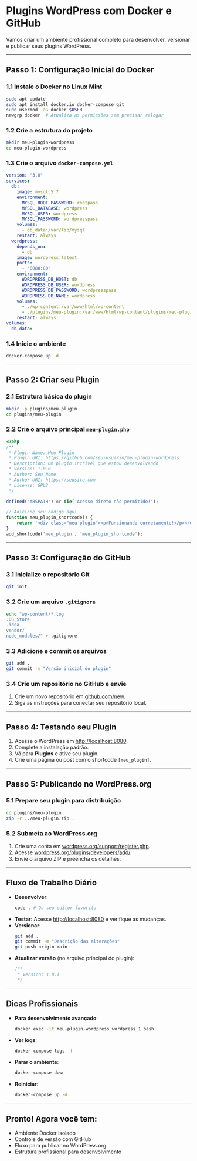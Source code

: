 # Plugins WordPress com Docker e GitHub

Vamos criar um ambiente profissional completo para desenvolver, versionar e publicar seus plugins WordPress.

---

## Passo 1: Configuração Inicial do Docker

### 1.1 Instale o Docker no Linux Mint

```bash
sudo apt update
sudo apt install docker.io docker-compose git
sudo usermod -aG docker $USER
newgrp docker  # Atualiza as permissões sem precisar relogar
```

### 1.2 Crie a estrutura do projeto

```bash
mkdir meu-plugin-wordpress
cd meu-plugin-wordpress
```

### 1.3 Crie o arquivo `docker-compose.yml`

```yaml
version: "3.8"
services:
  db:
    image: mysql:5.7
    environment:
      MYSQL_ROOT_PASSWORD: rootpass
      MYSQL_DATABASE: wordpress
      MYSQL_USER: wordpress
      MYSQL_PASSWORD: wordpresspass
    volumes:
      - db_data:/var/lib/mysql
    restart: always
  wordpress:
    depends_on:
      - db
    image: wordpress:latest
    ports:
      - "8080:80"
    environment:
      WORDPRESS_DB_HOST: db
      WORDPRESS_DB_USER: wordpress
      WORDPRESS_DB_PASSWORD: wordpresspass
      WORDPRESS_DB_NAME: wordpress
    volumes:
      - ./wp-content:/var/www/html/wp-content
      - ./plugins/meu-plugin:/var/www/html/wp-content/plugins/meu-plugin
    restart: always
volumes:
  db_data:
```

### 1.4 Inicie o ambiente

```bash
docker-compose up -d
```

---

## Passo 2: Criar seu Plugin

### 2.1 Estrutura básica do plugin

```bash
mkdir -p plugins/meu-plugin
cd plugins/meu-plugin
```

### 2.2 Crie o arquivo principal `meu-plugin.php`

```php
<?php
/**
 * Plugin Name: Meu Plugin
 * Plugin URI: https://github.com/seu-usuario/meu-plugin-wordpress
 * Description: Um plugin incrível que estou desenvolvendo
 * Version: 1.0.0
 * Author: Seu Nome
 * Author URI: https://seusite.com
 * License: GPL2
 */

defined('ABSPATH') or die('Acesso direto não permitido!');

// Adicione seu código aqui
function meu_plugin_shortcode() {
    return '<div class="meu-plugin"><p>Funcionando corretamente!</p></div>';
}
add_shortcode('meu_plugin', 'meu_plugin_shortcode');
```

---

## Passo 3: Configuração do GitHub

### 3.1 Inicialize o repositório Git

```bash
git init
```

### 3.2 Crie um arquivo `.gitignore`

```bash
echo "wp-content/*.log
.DS_Store
.idea
vendor/
node_modules/" > .gitignore
```

### 3.3 Adicione e commit os arquivos

```bash
git add .
git commit -m "Versão inicial do plugin"
```

### 3.4 Crie um repositório no GitHub e envie

1. Crie um novo repositório em [github.com/new](https://github.com/new).
2. Siga as instruções para conectar seu repositório local.

---

## Passo 4: Testando seu Plugin

1. Acesse o WordPress em [http://localhost:8080](http://localhost:8080).
2. Complete a instalação padrão.
3. Vá para **Plugins** e ative seu plugin.
4. Crie uma página ou post com o shortcode `[meu_plugin]`.

---

## Passo 5: Publicando no WordPress.org

### 5.1 Prepare seu plugin para distribuição

```bash
cd plugins/meu-plugin
zip -r ../meu-plugin.zip .
```

### 5.2 Submeta ao WordPress.org

1. Crie uma conta em [wordpress.org/support/register.php](https://wordpress.org/support/register.php).
2. Acesse [wordpress.org/plugins/developers/add/](https://wordpress.org/plugins/developers/add/).
3. Envie o arquivo ZIP e preencha os detalhes.

---

## Fluxo de Trabalho Diário

- **Desenvolver**:
  ```bash
  code . # Ou seu editor favorito
  ```
- **Testar**:
  Acesse [http://localhost:8080](http://localhost:8080) e verifique as mudanças.
- **Versionar**:
  ```bash
  git add .
  git commit -m "Descrição das alterações"
  git push origin main
  ```
- **Atualizar versão** (no arquivo principal do plugin):
  ```php
  /**
   * Version: 1.0.1
   */
  ```

---

## Dicas Profissionais

- **Para desenvolvimento avançado**:
  ```bash
  docker exec -it meu-plugin-wordpress_wordpress_1 bash
  ```
- **Ver logs**:
  ```bash
  docker-compose logs -f
  ```
- **Parar o ambiente**:
  ```bash
  docker-compose down
  ```
- **Reiniciar**:
  ```bash
  docker-compose up -d
  ```

---

## Pronto! Agora você tem:

- Ambiente Docker isolado
- Controle de versão com GitHub
- Fluxo para publicar no WordPress.org
- Estrutura profissional para desenvolvimento
